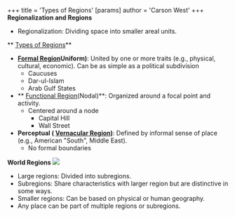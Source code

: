 +++
 title = 'Types of Regions'
[params]
	author = 'Carson West'
+++
**Regionalization and Regions**

- Regionalization: Dividing space into smaller areal units.

** [Types of Regions](./../types-of-regions/)**

- **[Formal Region](./../formal-region/)Uniform)**: United by one or more traits (e.g., physical, cultural, economic). Can be as simple as a political subdivision
	- Caucuses
	- Dar-ul-Islam
	- Arab Gulf States
- ** [Functional Region](./../functional-region/)(Nodal)**: Organized around a focal point and activity.
	- Centered around a node
		- Capital Hill
		- Wall Street
- **Perceptual ( [Vernacular Region](./../vernacular-region/))**: Defined by informal sense of place (e.g., American "South", Middle East).
	- No formal boundaries

**World Regions**
**![](https://lh7-rt.googleusercontent.com/slidesz/AGV_vUdYBWZCwQKqyCr-Grm6khfqGVrkW8ewgSxIH76ArCbQd6W1uPiUqIPJQX1U6Cw6QSvsuVexTS0Do1pBb_TMkCKLabvIjinC7oM66ZWF0pYXTdXF6Kw2-mDlDakvjhrOqMyV5oCDh0Zkb9blCGJMujRhbCW1Ks5FUTGWGgI=s2048?key=1sZkp5wVuy1PrAAxkaYuDA)**
- Large regions: Divided into subregions.
- Subregions: Share characteristics with larger region but are distinctive in some ways.
- Smaller regions: Can be based on physical or human geography.
- Any place can be part of multiple regions or subregions.